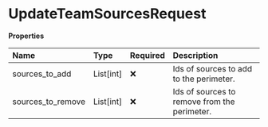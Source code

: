 # UpdateTeamSourcesRequest

**Properties**

| Name              | Type      | Required | Description                                  |
| :---------------- | :-------- | :------- | :------------------------------------------- |
| sources_to_add    | List[int] | ❌       | Ids of sources to add to the perimeter.      |
| sources_to_remove | List[int] | ❌       | Ids of sources to remove from the perimeter. |

<!-- This file was generated by liblab | https://liblab.com/ -->

